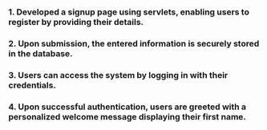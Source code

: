 ### 1. Developed a signup page using servlets, enabling users to register by providing their details.
### 2. Upon submission, the entered information is securely stored in the database.
### 3. Users can access the system by logging in with their credentials.
### 4. Upon successful authentication, users are greeted with a personalized welcome message displaying their first name.
